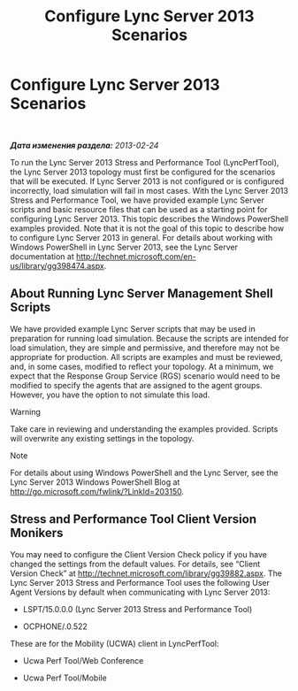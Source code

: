 ﻿---
title: Configure Lync Server 2013 Scenarios
TOCTitle: Configure Lync Server 2013 Scenarios
ms:assetid: 6705346b-1512-4af3-85e4-64dfa6ee6f80
ms:mtpsurl: https://technet.microsoft.com/ru-ru/library/JJ945596(v=OCS.15)
ms:contentKeyID: 52058570
ms.date: 06/25/2014
mtps_version: v=OCS.15
ms.translationtype: HT
---

# Configure Lync Server 2013 Scenarios

 

_**Дата изменения раздела:** 2013-02-24_

To run the Lync Server 2013 Stress and Performance Tool (LyncPerfTool), the Lync Server 2013 topology must first be configured for the scenarios that will be executed. If Lync Server 2013 is not configured or is configured incorrectly, load simulation will fail in most cases. With the Lync Server 2013 Stress and Performance Tool, we have provided example Lync Server scripts and basic resource files that can be used as a starting point for configuring Lync Server 2013. This topic describes the Windows PowerShell examples provided. Note that it is not the goal of this topic to describe how to configure Lync Server 2013 in general. For details about working with Windows PowerShell in Lync Server 2013, see the Lync Server documentation at <http://technet.microsoft.com/en-us/library/gg398474.aspx>.

## About Running Lync Server Management Shell Scripts

We have provided example Lync Server scripts that may be used in preparation for running load simulation. Because the scripts are intended for load simulation, they are simple and permissive, and therefore may not be appropriate for production. All scripts are examples and must be reviewed, and, in some cases, modified to reflect your topology. At a minimum, we expect that the Response Group Service (RGS) scenario would need to be modified to specify the agents that are assigned to the agent groups. However, you have the option to not simulate this load.

> [!WARNING]
> Take care in reviewing and understanding the examples provided. Scripts will overwrite any existing settings in the topology.


> [!NOTE]
> For details about using Windows PowerShell and the Lync Server, see the Lync Server 2013 Windows PowerShell Blog at <a href="http://go.microsoft.com/fwlink/?linkid=203150">http://go.microsoft.com/fwlink/?LinkId=203150</a>.


## Stress and Performance Tool Client Version Monikers

You may need to configure the Client Version Check policy if you have changed the settings from the default values. For details, see “Client Version Check” at <http://technet.microsoft.com/library/gg39882.aspx>. The Lync Server 2013 Stress and Performance Tool uses the following User Agent Versions by default when communicating with Lync Server 2013:

  - LSPT/15.0.0.0 (Lync Server 2013 Stress and Performance Tool)

  - OCPHONE/.0.522

These are for the Mobility (UCWA) client in LyncPerfTool:

  - Ucwa Perf Tool/Web Conference

  - Ucwa Perf Tool/Mobile

